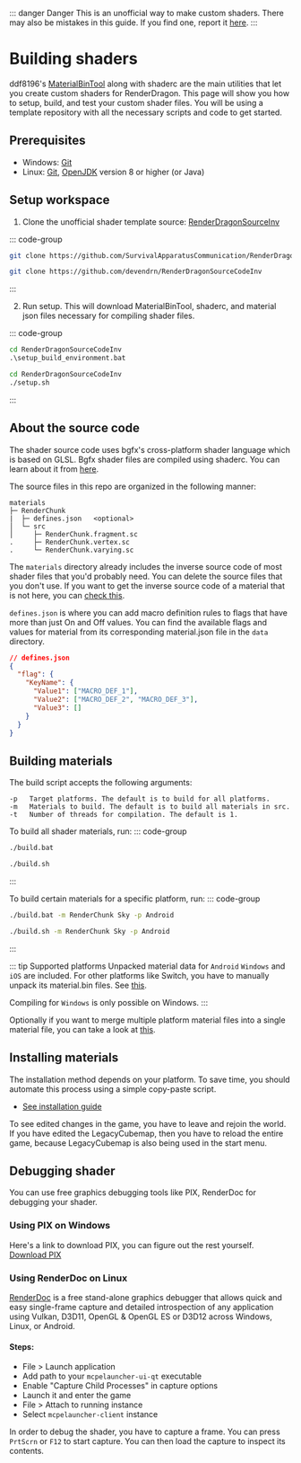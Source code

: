 ::: danger Danger
This is an unofficial way to make custom shaders.
There may also be mistakes in this guide.
If you find one, report it [here](https://github.com/devendrn/renderdragon-shaders/issues). 
:::
<br>

# Building shaders

ddf8196's [MaterialBinTool](https://github.com/ddf8196/MaterialBinTool) along with shaderc are the main utilities that let you create custom shaders for RenderDragon.
This page will show you how to setup, build, and test your custom shader files.
You will be using a template repository with all the necessary scripts and code to get started. 

## Prerequisites 

* Windows: [Git](https://git-scm.com/download/win)
* Linux: [Git](https://git-scm.com/download/linux), [OpenJDK](https://openjdk.org/) version 8 or higher (or Java)

## Setup workspace

1. Clone the unofficial shader template source: [RenderDragonSourceInv](https://github.com/SurvivalApparatusCommunication/RenderDragonSourceCodeInv)

::: code-group
```sh [Windows]
git clone https://github.com/SurvivalApparatusCommunication/RenderDragonSourceCodeInv
```
```sh [Linux]
git clone https://github.com/devendrn/RenderDragonSourceCodeInv
```
:::

2. Run setup. This will download MaterialBinTool, shaderc, and material json files necessary for compiling shader files.

::: code-group
```cmd [Windows]
cd RenderDragonSourceCodeInv
.\setup_build_environment.bat
```
```sh [Linux]
cd RenderDragonSourceCodeInv
./setup.sh
```
:::


## About the source code

The shader source code uses bgfx's cross-platform shader language which is based on GLSL.
Bgfx shader files are compiled using shaderc.
You can learn about it from [here](https://bkaradzic.github.io/bgfx/tools.html#shader-compiler-shaderc).

The source files in this repo are organized in the following manner:
```
materials
├─ RenderChunk
|  ├─ defines.json   <optional>
│  └─ src
│     ├─ RenderChunk.fragment.sc
.     ├─ RenderChunk.vertex.sc
.     └─ RenderChunk.varying.sc
```

The `materials` directory already includes the inverse source code of most shader files that you'd probably need.
You can delete the source files that you don't use.
If you want to get the inverse source code of a material that is not here, you can [check this](https://github.com/Veka0/mcbe-shader-codebase).

`defines.json` is where you can add macro definition rules to flags that have more than just On and Off values.
You can find the available flags and values for material from its corresponding material.json file in the `data` directory.

```json
// defines.json
{
  "flag": {
    "KeyName": {
      "Value1": ["MACRO_DEF_1"],
      "Value2": ["MACRO_DEF_2", "MACRO_DEF_3"],
      "Value3": []
    }
  }
}
```

## Building materials

The build script accepts the following arguments:

```
-p   Target platforms. The default is to build for all platforms.
-m   Materials to build. The default is to build all materials in src.
-t   Number of threads for compilation. The default is 1.
```

To build all shader materials, run:
::: code-group
```sh [Windows]
./build.bat
```
```sh [Linux]
./build.sh
```
:::

To build certain materials for a specific platform, run:
::: code-group
```sh [Windows]
./build.bat -m RenderChunk Sky -p Android
```
```sh [Linux]
./build.sh -m RenderChunk Sky -p Android
```
:::

::: tip Supported platforms
Unpacked material data for `Android` `Windows` and `iOS` are included.
For other platforms like Switch, you have to manually unpack its material.bin files. See [this](extra#unpack-data).

Compiling for `Windows` is only possible on Windows.
:::

Optionally if you want to merge multiple platform material files into a single material file, you can take a look at [this](extra#merged-data).

## Installing materials

The installation method depends on your platform.
To save time, you should automate this process using a simple copy-paste script. 

* [See installation guide](../shaders/installation/start)

To see edited changes in the game, you have to leave and rejoin the world.
If you have edited the LegacyCubemap, then you have to reload the entire game, because LegacyCubemap is also being used in the start menu.

## Debugging shader

You can use free graphics debugging tools like PIX, RenderDoc for debugging your shader.

### Using PIX on Windows

Here's a link to download PIX, you can figure out the rest yourself.  
[Download PIX](https://devblogs.microsoft.com/pix/download/)


### Using RenderDoc on Linux

[RenderDoc](https://renderdoc.org/) is a free stand-alone graphics debugger that allows quick and easy single-frame capture and detailed introspection of any application using Vulkan, D3D11, OpenGL & OpenGL ES or D3D12 across Windows, Linux, or Android.

#### Steps:
* File > Launch application
* Add path to your `mcpelauncher-ui-qt` executable
* Enable "Capture Child Processes" in capture options 
* Launch it and enter the game
* File > Attach to running instance
* Select `mcpelauncher-client` instance

In order to debug the shader, you have to capture a frame.
You can press `PrtScrn` or `F12` to start capture.
You can then load the capture to inspect its contents. 
